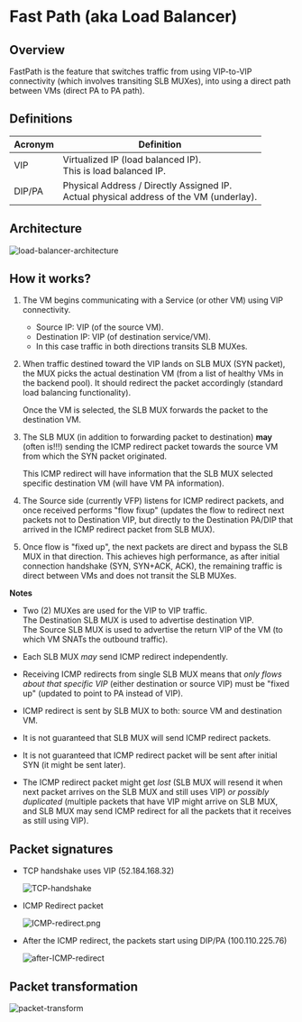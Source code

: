 # Fast Path (aka Load  Balancer)

## Overview

FastPath is the feature that switches traffic from using VIP-to-VIP
connectivity (which involves transiting SLB MUXes), into using a direct
path between VMs (direct PA to PA path).

## Definitions

| Acronym | Definition |
|---------|------------|
| VIP     | Virtualized IP (load balanced IP). <br/> This is load balanced IP. |
| DIP/PA  | Physical Address / Directly Assigned IP. <br/> Actual physical address of the VM (underlay). |


## Architecture

![load-balancer-architecture](images/load-balancer-architecture.png)

## How it works?

1. The VM begins communicating with a Service (or other VM) using VIP connectivity.
    - Source IP: VIP (of the source VM).
    - Destination IP: VIP (of destination service/VM).
    - In this case traffic in both directions transits SLB MUXes.

1. When traffic destined toward the VIP lands on SLB MUX (SYN packet), the MUX picks the actual
destination VM (from a list of healthy VMs in the backend pool).
It should redirect the packet accordingly (standard load balancing functionality).

    Once the VM is selected, the SLB MUX forwards the packet to the destination VM.

1. The SLB MUX (in addition to forwarding packet to destination) **may** (often is!!!)
sending the ICMP redirect packet towards the source VM from which the SYN packet originated.

    This ICMP redirect will have information that the SLB MUX selected specific destination VM (will have VM PA information).

1. The Source side (currently VFP) listens for ICMP redirect packets, and once received
performs "flow fixup" (updates the flow to redirect next packets not to Destination VIP,
but directly to the Destination PA/DIP that arrived in the ICMP redirect packet from SLB MUX).

1. Once flow is "fixed up", the next packets are direct and bypass the SLB MUX in that direction.
This achieves high performance, as after initial connection handshake (SYN, SYN+ACK, ACK), the remaining
traffic is direct between VMs and does not transit the SLB MUXes.

**Notes**

-   Two (2) MUXes are used for the VIP to VIP traffic.\
    The Destination SLB MUX is used to advertise destination VIP.\
    The Source SLB MUX is used to advertise the return VIP of the VM (to
    which VM SNATs the outbound traffic).

-   Each SLB MUX *may* send ICMP redirect independently.

-   Receiving ICMP redirects from single SLB MUX means that *only flows
    about that specific VIP* (either destination or source VIP) must be
    "fixed up" (updated to point to PA instead of VIP).

-   ICMP redirect is sent by SLB MUX to both: source VM and destination
    VM.

-   It is not guaranteed that SLB MUX will send ICMP redirect packets.

-   It is not guaranteed that ICMP redirect packet will be sent after
    initial SYN (it might be sent later).

-   The ICMP redirect packet might get *lost* (SLB MUX will resend it
    when next packet arrives on the SLB MUX and still uses VIP) *or
    possibly duplicated* (multiple packets that have VIP might arrive on
    SLB MUX, and SLB MUX may send ICMP redirect for all the packets that
    it receives as still using VIP).

## Packet signatures

- TCP handshake uses VIP (52.184.168.32)

    ![TCP-handshake](images/TCP-handshake.png)

- ICMP Redirect packet

    ![ICMP-redirect.png](images/ICMP-redirect.png)

- After the ICMP redirect, the packets start using DIP/PA (100.110.225.76)

    ![after-ICMP-redirect](images/after-ICMP-redirect.png)

## Packet transformation

![packet-transform](images/packet-transform.png)
